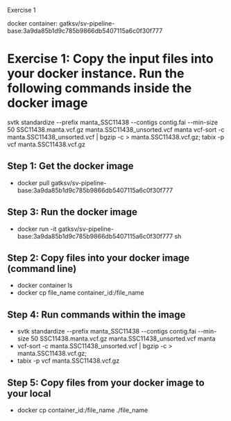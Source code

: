 Exercise 1

docker container: gatksv/sv-pipeline-base:3a9da85b1d9c785b9866db5407115a6c0f30f777

# Exercise 1: Copy the input files into your docker instance. Run the following commands inside the docker image
svtk standardize --prefix manta_SSC11438 --contigs contig.fai --min-size 50 SSC11438.manta.vcf.gz manta.SSC11438_unsorted.vcf manta
vcf-sort -c manta.SSC11438_unsorted.vcf | bgzip -c > manta.SSC11438.vcf.gz;
tabix -p vcf manta.SSC11438.vcf.gz

## Step 1: Get the docker image
- docker pull gatksv/sv-pipeline-base:3a9da85b1d9c785b9866db5407115a6c0f30f777

## Step 3: Run the docker image 
- docker run -it gatksv/sv-pipeline-base:3a9da85b1d9c785b9866db5407115a6c0f30f777 sh

## Step 2: Copy files into your docker image (command line)
- docker container ls
- docker cp file_name container_id:/file_name

## Step 4: Run commands within the image
- svtk standardize --prefix manta_SSC11438 --contigs contig.fai --min-size 50 SSC11438.manta.vcf.gz manta.SSC11438_unsorted.vcf manta
- vcf-sort -c manta.SSC11438_unsorted.vcf | bgzip -c > manta.SSC11438.vcf.gz;
- tabix -p vcf manta.SSC11438.vcf.gz

## Step 5: Copy files from your docker image to your local
- docker cp container_id:/file_name ./file_name